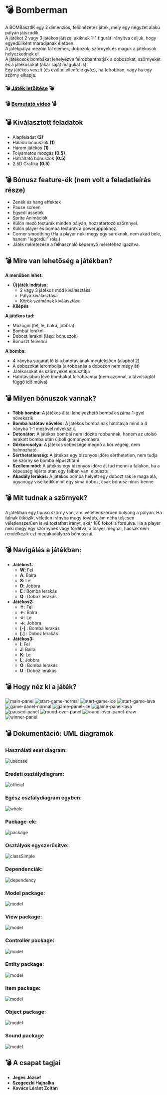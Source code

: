 # 💣 Bomberman
A BOMBasztIK egy 2 dimenziós, felülnézetes játék, mely egy négyzet alakú pályán játszódik.  
A játékot 2 vagy 3 játékos játsza, akiknek 1-1 figurát irányítva céljuk, hogy egyedüliként maradjanak életben.  
A játékpálya mezőin fal elemek, dobozok, szörnyek és maguk a játékosok helyezkednek el.  
A játékosok bombákat lehelyezve felrobbanthatják a dobozokat, szörnyeket és a játékosokat (akár saját magukat is).  
Egy játékos veszít (és ezáltal ellenfele győz), ha felrobban, vagy ha egy szörny elkapja.

### 💣 [Játék letöltése](https://mega.nz/file/CPAlVJ4B#hs3EvEHrcJOz83vqxGjYfosykAuVNEWK8ovC8Aivwc0) 💣
### 💣 [Bemutató videó](https://www.youtube.com/watch?v=anXkjze8GMQ) 💣

## 💣 Kiválasztott feladatok
* Alapfeladat **(2)**
* Haladó bónuszok **(1)**
* Három játékos **(1)**
*  Folyamatos mozgás **(0.5)**
* Hátráltató bónuszok **(0.5)**
* 2.5D Grafika **(0.5)**
## 💣 Bónusz feature-ök (nem volt a feladatleírás része)
* Zenék és hang effektek
* Pause screen
* Egyedi assetek
* Sprite Animációk
* Külön mező textúrák minden pályán, hozzátartozó szörnnyel.
* Külön player és bomba textúrák a poweruppokhoz.
* Corner smoothing (Ha a player neki megy egy saroknak, nem akad bele, hanem "legördül" róla.)
* Játék méretezése a felhasználó képernyő méretéhez igazítva.
## 💣 Mire van lehetőség a játékban?
**A menüben lehet:**
*  **Új játék indítása:**
	* 2 vagy 3 játékos mód kiválasztása
	*  Pálya kiválasztása
	* Körök számának kiválasztása
* **Kilépés**

**A játékos tud:**
* Mozogni (fel, le, balra, jobbra)
* Bombát lerakni
* Dobozt lerakni (lásd: bónuszok)
* Bónuszt felvenni

**A bomba:**
* 4 irányba sugarat lő ki a hatótávjának megfelelően (alapból 2)
* A dobozokat lerombolja (a robbanás a dobozon nem megy át)
* Játékosokat és szörnyeket elpusztítja 
* Hatótávjában lévő bombákat felrobbantja (nem azonnal, a távolságtól függő idő múlva)
## 💣 Milyen bónuszok vannak?
* **Több bomba:**
A játékos által lehelyezhető bombák száma 1-gyel növekszik
* **Bomba hatótáv növelés:**
 A játékos bombáinak hatótávja mind a 4 irányba 1-1 mezővel növekszik.
* **Detonátor:** 
A játékos bombái nem időzíte robbannak, hanem az utolsó lerakott bomba után újboli gombnyomásra
*  **Görkorcsolya:**
A játékos sebessége megnő a kör végéig, nem halmozható.
*  **Sérthetetlenség:**
A játékos egy bizonyos időre sérthetetlen, nem tudja se szörny se bomba elpusztítani
*  **Szellem mód:**
A játékos egy bizonyos időre át tud menni a falakon, ha a képesség lejárta után egy falban van, elpusztul.
*  **Akadály lerakás:**
A játékos bomba helyett egy dobozt rak le maga alá, ugyanúgy viselkedik mint egy sima doboz, csak bónusz nincs benne
## 💣 Mit tudnak a szörnyek?
A játékban egy típusú szörny van, ami véletlenszerűen bolyong a pályán.
Ha falnak ütközik, véletlen irányba megy tovább, ám néha teljesen véletlenszerűen is változtathat irányt,
akár 180 fokot is fordulva.
Ha a player neki megy egy szörnynek vagy fordítva, a player meghal, hacsak nem rendelkezik ezt megakadályozó bónusszal.

## 💣 Navigálás a játékban:
* **Játékos1:**
	* **W**: Fel
	* **A**:  Balra
	* **S**:  Le
	* **D**: Jobbra
	* **E** : Bomba lerakás
	* **Q** : Doboz lerakás
* **Játékos2:**
	* **↑**: Fel
	* **←**: Balra
	* **↓**: Le
	* **→**: Jobbra
	* **[-]** : Bomba lerakás
	* **[.]** : Doboz lerakás
* **Játékos3:**
	* **I**: Fel
	* **J**: Balra
	* **K**: Le
	* **L**: Jobbra
	* **O** : Bomba lerakás
	* **U** : Doboz lerakás

## 💣 Hogy néz ki a játék?

![main-panel](src/main/resources/screenshots/main-panel.png)
![start-game-normal](src/main/resources/screenshots/start-game-normal.png)
![start-game-ice](src/main/resources/screenshots/start-game-ice.png)
![start-game-lava](src/main/resources/screenshots/start-game-lava.png)
![game-panel-normal](src/main/resources/screenshots/game-panel-normal.png)
![game-panel-ice](src/main/resources/screenshots/game-panel-ice.png)
![game-panel-lava](src/main/resources/screenshots/game-panel-lava.png)
![paused-panel](src/main/resources/screenshots/paused-panel.png)
![round-over-panel](src/main/resources/screenshots/round-over-panel.png)
![round-over-panel-draw](src/main/resources/screenshots/round-over-panel-draw.png)
![winner-panel](src/main/resources/screenshots/winner-panel.png)

## 💣 Dokumentáció: UML diagramok

### Használati eset diagram:
![usecase](uml/bombasztik-usecase.png)

### Eredeti osztálydiagram:
![official](uml/official_classdiagram.png)

### Egész osztálydiagram egyben:
![whole](uml/classdiagram.png)

### Package-ek:
![package](uml/package.png)

### Osztályok egyszerűsítve:
![classSimple](uml/java.png)

### Dependenciák:
![dependency](uml/dependencies.png)

### Model package:
![model](uml/model.png)

### View package:
![model](uml/view.png)

### Controller package:
![model](uml/controller.png)

### Entity package:
![model](uml/entity.png)

### Item package:
![model](uml/item.png)

### Object package:
![model](uml/object.png)

### Sound package
![model](uml/sound.png)

## 💣 A csapat tagjai
* **Jeges József**
* **Szegeczki Hajnalka**
* **Kovács Lóránt Zoltán**
